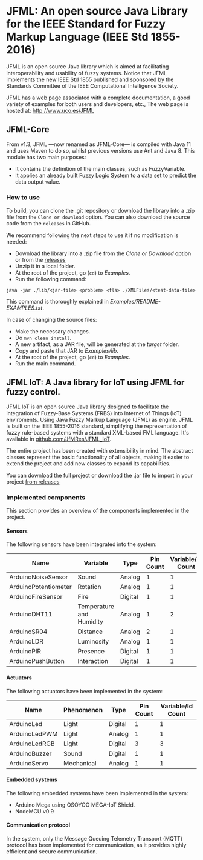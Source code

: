 # JFML: An open source Java Library for the IEEE Standard for Fuzzy Markup Language (IEEE Std 1855-2016)

JFML is an open source Java library which is aimed at facilitating interoperability and usability of fuzzy systems. 
Notice that JFML implements the new IEEE Std 1855 published and sponsored by the Standards Committee of the IEEE Computational Intelligence Society.

JFML has a web page associated with a complete documentation, a good variety of examples for both users and developers, etc., The web page is hosted at:
http://www.uco.es/JFML

## JFML-Core

From v1.3, JFML —now renamed as JFML-Core— is compiled with Java 11 and uses Maven to do so, whilst previous versions use Ant and Java 8. This module has two main purposes:
- It contains the definition of the main classes, such as FuzzyVariable.
- It applies an already built Fuzzy Logic System to a data set to predict the data output value.

### How to use

To build, you can clone the .git repository or download the library into a .zip file from the `Clone or download` option. You can also download the source code from the `releases` in GitHub.

We recommend following the next steps to use it if no modification is needed:
- Download the library into a .zip file from the _Clone or Download_ option or from the <a href="https://github.com/sotillo19/JFML/releases">releases</a>
- Unzip it in a local folder.
- At the root of the project, go (`cd`) to _Examples_.
- Run the following command:
```
java -jar ./lib/<jar-file> <problem> <fls> ./XMLFiles/<test-data-file>
```
This command is thoroughly explained in _Examples/README-EXAMPLES.txt_.

In case of changing the source files:
- Make the necessary changes.
- Do `mvn clean install`.
- A new artifact, as a JAR file, will be generated at the _target_ folder.
- Copy and paste that JAR to _Examples/lib_.
- At the root of the project, go (`cd`) to _Examples_.
- Run the main command.


## JFML IoT: A Java library for IoT using JFML for fuzzy control. 

JFML IoT is an open source Java library designed to facilitate the integration of Fuzzy-Base Systems (FRBS) into Internet of Things (IoT) enviroments. Using Java Fuzzy Markup Language (JFML) as engine. JFML is built on the IEEE 1855-2016 standard, simplifying the representation of fuzzy rule-based systems with a standard XML-based FML language. It's available in [github.com/JfMRes/JFML_IoT](https://github.com/JfMRes/JFML_IoT).

The entire project has been created with extensibility in mind. The abstract classes represent the basic functionality of all objects, making it easier to extend the project and add new classes to expand its capabilities.

You can download the full project or download the .jar file to import in your project [from releases](https://github.com/JfMRes/JFML_IoT/releases)

### Implemented components

This section provides an overview of the components implemented in the project.

#### Sensors

The following sensors have been integrated into the system:

|  Name       | Variable    | Type      | Pin Count | Variable/Id Count |
|-------------------|---------------|-----------|-----------|-------------------|
| ArduinoNoiseSensor | Sound         | Analog    | 1         | 1                 |
| ArduinoPotentiometer | Rotation  | Analog    | 1         | 1                 |
| ArduinoFireSensor | Fire          | Digital   | 1         | 1                 |
| ArduinoDHT11      | Temperature and Humidity | Analog | 1 | 2                 |
| ArduinoSR04       | Distance      | Analog    | 2         | 1                 |
| ArduinoLDR        | Luminosity    | Analog    | 1         | 1                 |
| ArduinoPIR        | Presence      | Digital   | 1         | 1                 |
| ArduinoPushButton | Interaction   | Digital   | 1         | 1                 |


#### Actuators

The following actuators have been implemented in the system:

|  Name     | Phenomenon    | Type      | Pin Count | Variable/Id Count |
|-------------------|---------------|-----------|-----------|-------------------|
| ArduinoLed        | Light         | Digital   | 1         | 1                 |
| ArduinoLedPWM     | Light         | Analog    | 1         | 1                 |
| ArduinoLedRGB     | Light         | Digital   | 3         | 3                 |
| ArduinoBuzzer     | Sound         | Digital   | 1         | 1                 |
| ArduinoServo      | Mechanical    | Analog    | 1         | 1                 |


#### Embedded systems

The following embedded systems have been implemented in the system:

- Arduino Mega using OSOYOO MEGA-IoT Shield.
- NodeMCU v0.9

#### Communication protocol

In the system, only the Message Queuing Telemetry Transport (MQTT) protocol has been implemented for communication, as it provides highly efficient and secure communication.
